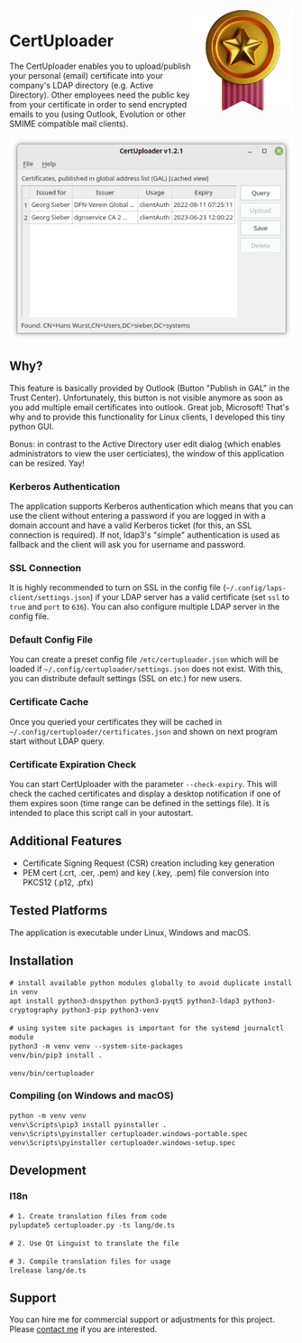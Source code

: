 <img align="right" style="width:180px" src="assets/certuploader.png">

# CertUploader
The CertUploader enables you to upload/publish your personal (email) certificate into your company's LDAP directory (e.g. Active Directory). Other employees need the public key from your certificate in order to send encrypted emails to you (using Outlook, Evolution or other SMIME compatible mail clients).

![Screenshot](.github/screenshot.png)

## Why?
This feature is basically provided by Outlook (Button "Publish in GAL" in the Trust Center). Unfortunately, this button is not visible anymore as soon as you add multiple email certificates into outlook. Great job, Microsoft! That's why and to provide this functionality for Linux clients, I developed this tiny python GUI.

Bonus: in contrast to the Active Directory user edit dialog (which enables administrators to view the user certiciates), the window of this application can be resized. Yay!

### Kerberos Authentication
The application supports Kerberos authentication which means that you can use the client without entering a password if you are logged in with a domain account and have a valid Kerberos ticket (for this, an SSL connection is required). If not, ldap3's "simple" authentication is used as fallback and the client will ask you for username and password.

### SSL Connection
It is highly recommended to turn on SSL in the config file (`~/.config/laps-client/settings.json`) if your LDAP server has a valid certificate (set `ssl` to `true` and `port` to `636`). You can also configure multiple LDAP server in the config file.

### Default Config File
You can create a preset config file `/etc/certuploader.json` which will be loaded if `~/.config/certuploader/settings.json` does not exist. With this, you can distribute default settings (SSL on etc.) for new users.

### Certificate Cache
Once you queried your certificates they will be cached in `~/.config/certuploader/certificates.json` and shown on next program start without LDAP query.

### Certificate Expiration Check
You can start CertUploader with the parameter `--check-expiry`. This will check the cached certificates and display a desktop notification if one of them expires soon (time range can be defined in the settings file). It is intended to place this script call in your autostart.

## Additional Features
- Certificate Signing Request (CSR) creation including key generation
- PEM cert (.crt, .cer, .pem) and key (.key, .pem) file conversion into PKCS12 (.p12, .pfx)

## Tested Platforms
The application is executable under Linux, Windows and macOS.

## Installation
```
# install available python modules globally to avoid duplicate install in venv
apt install python3-dnspython python3-pyqt5 python3-ldap3 python3-cryptography python3-pip python3-venv

# using system site packages is important for the systemd journalctl module
python3 -m venv venv --system-site-packages
venv/bin/pip3 install .

venv/bin/certuploader
```

### Compiling (on Windows and macOS)
```
python -m venv venv
venv\Scripts\pip3 install pyinstaller .
venv\Scripts\pyinstaller certuploader.windows-portable.spec
venv\Scripts\pyinstaller certuploader.windows-setup.spec
```

## Development
### I18n
```
# 1. Create translation files from code
pylupdate5 certuploader.py -ts lang/de.ts

# 2. Use Qt Linguist to translate the file

# 3. Compile translation files for usage
lrelease lang/de.ts
```

## Support
You can hire me for commercial support or adjustments for this project. Please [contact me](https://georg-sieber.de/?page=impressum) if you are interested.

